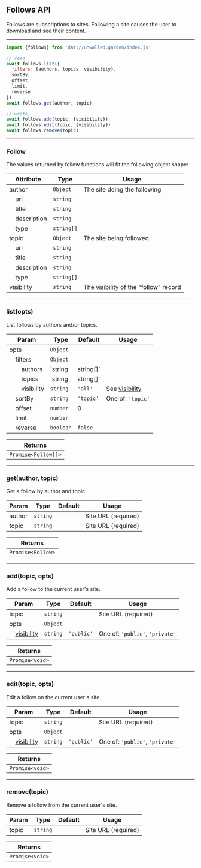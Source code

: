 ## Follows API

Follows are subscriptions to sites. Following a site causes the user to download and see their content.

---

```js
import {follows} from 'dat://unwalled.garden/index.js'

// read
await follows.list({
  filters: {authors, topics, visibility},
  sortBy,
  offset,
  limit,
  reverse
})
await follows.get(author, topic)

// write
await follows.add(topic, {visibility})
await follows.edit(topic, {visibility})
await follows.remove(topic)
```

---

### Follow

The values returned by follow functions will fit the following object shape:

|Attribute|Type|Usage|
|-|-|-|
|author|`Object`|The site doing the following|
|&emsp;url|`string`||
|&emsp;title|`string`||
|&emsp;description|`string`||
|&emsp;type|`string[]`||
|topic|`Object`|The site being followed|
|&emsp;url|`string`||
|&emsp;title|`string`||
|&emsp;description|`string`||
|&emsp;type|`string[]`||
|visibility|`string`|The [visibility](/docs/common-fields#visibility) of the "follow" record|

---

### list(opts)

List follows by authors and/or topics.

|Param|Type|Default|Usage|
|-|-|-|-|
|opts|`Object`|||
|&emsp;filters|`Object`|||
|&emsp;&emsp;authors|`string|string[]`||Site URLs|
|&emsp;&emsp;topics|`string|string[]`||Site URLs|
|&emsp;&emsp;visibility|`string`|`'all'`|See [visibility](/docs/common-fields#visibility)|
|&emsp;sortBy|`string`|`'topic'`|One of: `'topic'`|
|&emsp;offset|`number`|0||
|&emsp;limit|`number`|||
|&emsp;reverse|`boolean`|`false`||

|Returns|
|-|
|`Promise<Follow[]>`|

---

### get(author, topic)

Get a follow by author and topic.

|Param|Type|Default|Usage|
|-|-|-|-|
|author|`string`||Site URL (required)|
|topic|`string`||Site URL (required)|

|Returns|
|-|
|`Promise<Follow>`|

---

### add(topic, opts)

Add a follow to the current user's site.

|Param|Type|Default|Usage|
|-|-|-|-|
|topic|`string`||Site URL (required)|
|opts|`Object`|||
|&emsp;[visibility](/docs/common-fields#visibility)|`string`|`'public'`|One of: `'public'`, `'private'`|

|Returns|
|-|
|`Promise<void>`|

---

### edit(topic, opts)

Edit a follow on the current user's site.

|Param|Type|Default|Usage|
|-|-|-|-|
|topic|`string`||Site URL (required)|
|opts|`Object`|||
|&emsp;[visibility](/docs/common-fields#visibility)|`string`|`'public'`|One of: `'public'`, `'private'`|

|Returns|
|-|
|`Promise<void>`|

---

### remove(topic)

Remove a follow from the current user's site.

|Param|Type|Default|Usage|
|-|-|-|-|
|topic|`string`||Site URL (required)|

|Returns|
|-|
|`Promise<void>`|